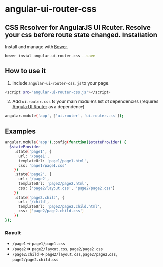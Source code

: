 # angular-ui-router-css
CSS Resolver for AngularJS UI Router.
Resolve your css before route state changed.
Installation
-------------
Install and manage with [Bower](http://bower.io/). 
```sh
bower instal angular-ui-router-css --save
```
How to use it
-------------
1) Include `angular-ui-router-css.js` to your page.
```sh
<script src="angular-ui-router-css.js"></script>
```
2) Add `ui.router.css` to your main module's list of dependencies (requires [AngularUI Router](https://github.com/angular-ui/ui-router) as a dependency)
```sh
angular.module('app', ['ui.router', 'ui.router.css']);
```
Examples
-------------
```sh
angular.module('app').config(function($stateProvider) {
  $stateProvider
    .state('page1', {
      url: '/page1',
      templateUrl: 'page1/page1.html',
      css: 'page1/page1.css'
    })
    .state('page2', {
      url: '/page2',
      templateUrl: 'page2/page2.html',
      css: ['page2/layout.css', 'page2/page2.css']
    })
    .state('page2.child', {
      url: '/child',
      templateUrl: 'page2/page2.child.html',
      css: ['page2/page2.child.css']
    })
});
```
### Result
- `/page1` => `page1/page1.css`
- `/page2` => `page2/layout.css`, `page2/page2.css`
- `/page2/child` => `page2/layout.css`, `page2/page2.css`, `page2/page2.child.css`
